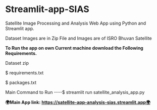 # Streamlit-app-SIAS
Satellite Image Processing and  Analysis Web App using Python and Streamlit app.

Dataset Images are in Zip File and Images are of ISRO Bhuvan Satellite

**To Run the app on own Current machine download the Following Requirements.**

Dataset zip


$ requirements.txt


$ packages.txt


Main Command to Run ----$ streamlit run satellite_analysis_app.py 



**🌍Main App link: https://satellite-app-analysis-sias.streamlit.app🌍**
